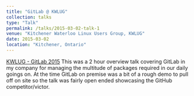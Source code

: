 ```yaml
---
title: "GitLab @ KWLUG"
collection: talks
type: "Talk"
permalink: /talks/2015-03-02-talk-1
venue: "Kitchener Waterloo Linux Users Group, KWLUG"
date: 2015-03-02
location: "Kitchener, Ontario"
---
```


[KWLUG - GitLab 2015](https://kwlug.org/node/954)
This was a 2 hour overview talk covering GitLab in my company for managing the multitude of packages required in our daily goings on.  At the time GitLab on premise was a bit of a rough demo to pull off on site so the talk was fairly open ended showcasing the GitHub competitor/victor.
